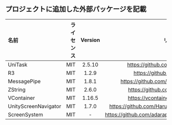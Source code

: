 ## プロジェクトに追加した外部パッケージを記載
|名前   |ライセンス |Version    |リンク |
|:------|---------:|:---------:|:-----:|
|UniTask|MIT|2.5.10|https://github.com/Cysharp/UniTask|
|R3|MIT|1.2.9|https://github.com/Cysharp/R3|
|MessagePipe|MIT|1.8.1|https://github.com/Cysharp/MessagePipe|
|ZString|MIT|2.6.0|https://github.com/Cysharp/ZString|
|VContainer|MIT|1.16.5|https://vcontainer.hadashikick.jp/ja/|
|UnityScreenNavigator|MIT|1.7.0|https://github.com/Haruma-/UnityScreenNavigator|
|ScreenSystem|MIT|-|https://github.com/adarapata/ScreenSystem/tree/main|